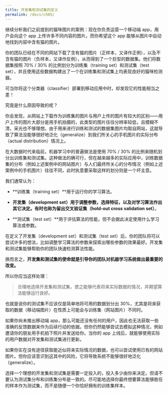 ```yaml
---
title: 开发集和测试集的定义
permalink: /docs/ch05/
---
```


继续分析我们之前提到的猫咪图片的案例：现在你负责运营一个移动端 app，用户会向这个 app 上传许多不同内容的图片。而你希望这个 app 能够从图片中自动地找到内容中含有猫的图片。

你的团队已经在不同的网站下载了含有猫的图片（正样本，又译作正例），以及不含有猫的图片（负样本，又译作反例），从而得到了一个巨型的数据集。他们将数据集按照 70% / 30% 的比例划分为训练集（training set）和测试集（test set），并且使用这些数据构建出了一个在训练集和测试集上均表现良好的猫咪检测器。

可当你将这个分类器（classifier）部署到移动应用中时，却发现它的性能相当之差！

究竟是什么原因导致的呢？

你会发现，从网站上下载作为训练集的图片与用户上传的图片有较大的区别——用户上传的图片大部分是用手机拍摄的，此类型的图片往往分辨率较低，且模糊不清，采光也不够理想。由于用来进行训练和测试的数据集图片均取自网站，这就导致了算法没能够很好地泛化（generalize）到我们所关心的手机图片的实际分布（actual distribution）情况上。

在大数据时代来临前，机器学习中的普遍做法是使用 70% / 30% 的比例来随机划分出训练集和测试集。这种做法的确可行，但在越来越多的实际应用中，训练数据集的分布（例如上述案例中的网站图片）与人们最终所关心的分布情况（例如上述案例中的手机图片）往往不同，此时执意要采取这样的划分则是一个坏主意。

我们通常认为：

- **训练集（training set）**用于运行你的学习算法。

- **开发集（development set）**用于调整参数，选择特征，以及对学习算法作出其它决定。有时也称为**留出交叉验证集（hold-out cross validation set）**。

- **测试集（test set）**用于评估算法的性能，但不会据此决定使用什么学习算法或参数。

在定义了开发集（development set）和测试集（test set）后，你的团队将可以尝试许多的想法，比如调整学习算法的参数来探索出哪些参数的效果最好。开发集和测试集能够帮助你的团队快速检测算法性能。

换而言之，**开发集和测试集的使命就是引导你的团队对机器学习系统做出最重要的改变。**

所以你应当这样处理：

 > 合理地选择开发集和测试集，使之能够代表将来实际数据的情况，并期望算法能够运行良好。

也就是说你的测试集不应该仅是简单地将可用的数据划分出 30%，尤其是将来获取的数据（移动端图片）在性质上可能会与训练集（网站图片）不同时。

如果你尚未推出移动端 app，那么可能还没有任何的用户，因此也无法获取一些准确的反馈数据来作为后续行动的依据。但你仍然能够尝试去模拟这种情况，例如邀请你的朋友用手机拍下照片并发送给你。当你的 app 上线后，就能够使用实际的用户数据对开发集和测试集进行更新。

如果你实在没有途径获取能近似将来实际情况的数据，也可以尝试使用已有的网站图片。但你应该意识到这其中的风险，它将导致系统不能够很好地泛化（generalize）。

选择一个理想的开发集和测试集是需要一定投入的，投入多少由你来决定。但请不要认为测试集分布和训练集分布是一致的。尽可能地选择你最终想要算法能够胜任的样本作为测试集，而不是随便一个你恰好拥有的训练集样本。
